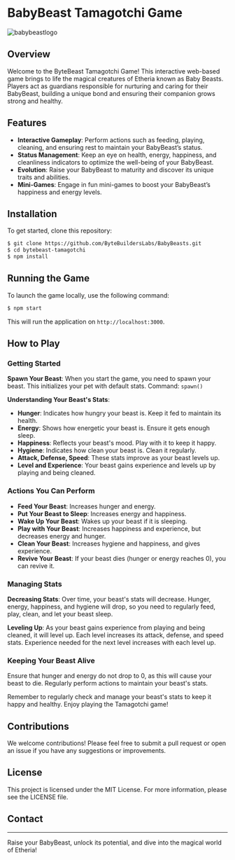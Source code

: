 # BabyBeast Tamagotchi Game
![babybeastlogo](https://github.com/user-attachments/assets/42d05877-1650-4e14-a6c7-c36a35219d82)



## Overview
Welcome to the ByteBeast Tamagotchi Game! This interactive web-based game brings to life the magical creatures of Etheria known as Baby Beasts. Players act as guardians responsible for nurturing and caring for their BabyBeast, building a unique bond and ensuring their companion grows strong and healthy.

## Features
- **Interactive Gameplay**: Perform actions such as feeding, playing, cleaning, and ensuring rest to maintain your BabyBeast’s status.
- **Status Management**: Keep an eye on health, energy, happiness, and cleanliness indicators to optimize the well-being of your BabyBeast.
- **Evolution**: Raise your BabyBeast to maturity and discover its unique traits and abilities.
- **Mini-Games**: Engage in fun mini-games to boost your BabyBeast’s happiness and energy levels.

## Installation
To get started, clone this repository:
```bash
$ git clone https://github.com/ByteBuildersLabs/BabyBeasts.git
$ cd bytebeast-tamagotchi
$ npm install
```

## Running the Game
To launch the game locally, use the following command:
```bash
$ npm start
```
This will run the application on `http://localhost:3000`.

## How to Play
### Getting Started
**Spawn Your Beast**:
When you start the game, you need to spawn your beast. This initializes your pet with default stats.
Command: `spawn()`

**Understanding Your Beast's Stats**:
- **Hunger**: Indicates how hungry your beast is. Keep it fed to maintain its health.
- **Energy**: Shows how energetic your beast is. Ensure it gets enough sleep.
- **Happiness**: Reflects your beast's mood. Play with it to keep it happy.
- **Hygiene**: Indicates how clean your beast is. Clean it regularly.
- **Attack, Defense, Speed**: These stats improve as your beast levels up.
- **Level and Experience**: Your beast gains experience and levels up by playing and being cleaned.

### Actions You Can Perform
- **Feed Your Beast**: Increases hunger and energy.
- **Put Your Beast to Sleep**: Increases energy and happiness.
- **Wake Up Your Beast**: Wakes up your beast if it is sleeping.
- **Play with Your Beast**: Increases happiness and experience, but decreases energy and hunger.
- **Clean Your Beast**: Increases hygiene and happiness, and gives experience.
- **Revive Your Beast**: If your beast dies (hunger or energy reaches 0), you can revive it.

### Managing Stats
**Decreasing Stats**:
Over time, your beast's stats will decrease. Hunger, energy, happiness, and hygiene will drop, so you need to regularly feed, play, clean, and let your beast sleep.

**Leveling Up**:
As your beast gains experience from playing and being cleaned, it will level up. Each level increases its attack, defense, and speed stats. Experience needed for the next level increases with each level up.

### Keeping Your Beast Alive
Ensure that hunger and energy do not drop to 0, as this will cause your beast to die. Regularly perform actions to maintain your beast's stats.

Remember to regularly check and manage your beast's stats to keep it happy and healthy. Enjoy playing the Tamagotchi game!

## Contributions
We welcome contributions! Please feel free to submit a pull request or open an issue if you have any suggestions or improvements.

## License
This project is licensed under the MIT License. For more information, please see the LICENSE file.

## Contact

---
Raise your BabyBeast, unlock its potential, and dive into the magical world of Etheria!

